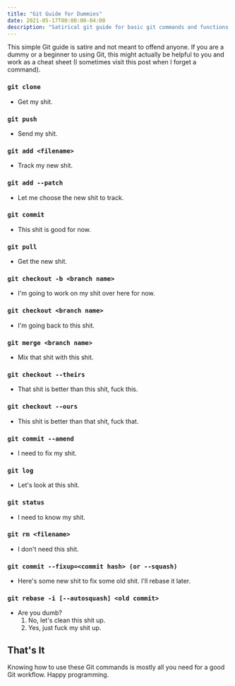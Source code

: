```yaml
---
title: "Git Guide for Dummies"
date: 2021-05-17T00:00:00-04:00
description: "Satirical git guide for basic git commands and functions."
---
```


This simple Git guide is satire and not meant to offend anyone. If you are a dummy or a
beginner to using Git, this might actually be helpful to you and work as a cheat sheet
(I sometimes visit this post when I forget a command).

### `git clone`

- Get my shit.

### `git push`

- Send my shit.

### `git add <filename>`

- Track my new shit.

### `git add --patch`

- Let me choose the new shit to track.

### `git commit`

- This shit is good for now.

### `git pull`

- Get the new shit.

### `git checkout -b <branch name>`

- I'm going to work on my shit over here for now.

### `git checkout <branch name>`

- I'm going back to this shit.

### `git merge <branch name>`

- Mix that shit with this shit.

### `git checkout --theirs`

- That shit is better than this shit, fuck this.

### `git checkout --ours`

- This shit is better than that shit, fuck that.

### `git commit --amend`

- I need to fix my shit.

### `git log`

- Let's look at this shit.

### `git status`

- I need to know my shit.

### `git rm <filename>`

- I don't need this shit.

### `git commit --fixup=<commit hash> (or --squash)`

- Here's some new shit to fix some old shit. I'll rebase it later.

### `git rebase -i [--autosquash] <old commit>`

- Are you dumb?
  1. No, let's clean this shit up.
  2. Yes, just fuck my shit up.

## That's It

Knowing how to use these Git commands is mostly all you need for a good Git workflow.
Happy programming.

